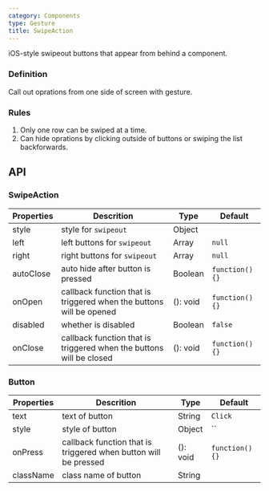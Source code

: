 ```yaml
---
category: Components
type: Gesture
title: SwipeAction
---
```


iOS-style swipeout buttons that appear from behind a component.

### Definition

Call out oprations from one side of screen with gesture.

### Rules
1. Only one row can be swiped at a time.
2. Can hide oprations by clicking outside of buttons or swiping the list backforwards.

## API

### SwipeAction

Properties | Descrition | Type | Default
-----------|------------|------|--------
| style           | style for `swipeout`   | Object |             |
| left       | left buttons for `swipeout`      | Array | `null` |
| right       | right buttons for `swipeout`    | Array | `null` |
| autoClose       | auto hide after button is pressed   | Boolean | `function() {}` |
| onOpen       |    callback function that is triggered when the buttons will be opened   | (): void | `function() {}` |
| disabled       |   whether is disabled    | Boolean | `false` |
| onClose   |  callback function that is triggered when the buttons will be closed | (): void | `function() {}` |

### Button

| Properties | Descrition             | Type                    | Default |
|------|------------------|-------------------------|--------|
| text       | text of button    | String | `Click` |
| style       | style of button     | Object | `` |
| onPress       | callback function that is triggered when button will be pressed   | (): void | `function() {}` |
| className | class name of button | String | |
